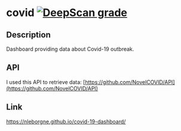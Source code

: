 # covid [![DeepScan grade](https://deepscan.io/api/teams/8463/projects/10664/branches/150011/badge/grade.svg)](https://deepscan.io/dashboard#view=project&tid=8463&pid=10664&bid=150011)

## Description
Dashboard providing data about Covid-19 outbreak.

## API
I used this API to retrieve data: [https://github.com/NovelCOVID/API](https://github.com/NovelCOVID/API)

## Link
https://nleborgne.github.io/covid-19-dashboard/
